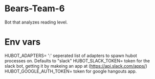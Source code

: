 # Bears-Team-6

Bot that analyzes reading level.


# Env vars
HUBOT_ADAPTERS= ':' seperated list of adapters to spawn hubot processes on. Defaults to "slack"
HUBOT_SLACK_TOKEN= token for the slack bot, getting it by makeing an app at (https://api.slack.com/apps/)
HUBOT_GOOGLE_AUTH_TOKEN= token for google hangouts app.
